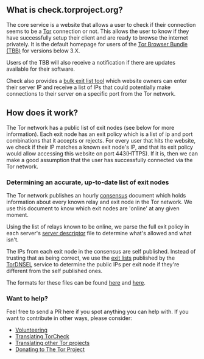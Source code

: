 ## What is check.torproject.org?

The core service is a website that allows a user to check if their connection seems to be a [Tor](https://www.torproject.org/) connection or not. This allows the user to know if they have successfully setup their client and are ready to browse the internet privately. It is the default homepage for users of the [Tor Browser Bundle (TBB)](https://www.torproject.org/projects/torbrowser.html.en) for versions below 3.X.

Users of the TBB will also receive a notification if there are updates available for their software.

Check also provides a [bulk exit list tool](https://check.torproject.org/cgi-bin/TorBulkExitList.py) which website owners can enter their server IP and receive a list of IPs that could potentially make connections to their server on a specific port from the Tor network.

## How does it work?

The Tor network has a public list of exit nodes (see below for more information). Each exit node has an exit policy which is a list of ip and port combinations that it accepts or rejects. For every user that hits the website, we check if their IP matches a known exit node's IP, and that its exit policy would allow accessing this website on port 443(HTTPS). If it is, then we can make a good assumption that the user has successfully connected via the Tor network.

### Determining an accurate, up-to-date list of exit nodes

The Tor network publishes an hourly [consensus](https://metrics.torproject.org/data.html#relaydesc) document which holds information about every known relay and exit node in the Tor network. We use this document to know which exit nodes are 'online' at any given moment.

Using the list of relays known to be online, we parse the full exit policy in each server's [server descriptor](https://metrics.torproject.org/data.html#relaydesc) file to determine what's allowed and what isn't.

The IPs from each exit node in the consensus are self published. Instead of trusting that as being correct, we use the [exit lists](https://metrics.torproject.org/data.html#exitlist) published by the [TorDNSEL](https://www.torproject.org/projects/tordnsel.html.en) service to determine the public IPs per exit node if they're different from the self published ones.

The formats for these files can be found [here](https://metrics.torproject.org/formats.html#serverdesc) and [here](https://metrics.torproject.org/formats.html#exitlist).

### Want to help?

Feel free to send a PR here if you spot anything you can help with. If you want to contribute in other ways, please consider:
 - [Volunteering](https://www.torproject.org/getinvolved/volunteer.html.en)
 - [Translating TorCheck](https://www.transifex.com/projects/p/torproject/resource/2-torcheck-torcheck-pot/)
 - [Translating other Tor projects](https://www.transifex.com/projects/p/torproject/resources/)
 - [Donating to The Tor Project](https://www.torproject.org/donate/donate.html.en)